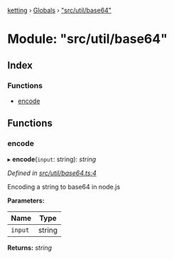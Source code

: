 [ketting](../README.md) › [Globals](../globals.md) › ["src/util/base64"](_src_util_base64_.md)

# Module: "src/util/base64"

## Index

### Functions

* [encode](_src_util_base64_.md#encode)

## Functions

###  encode

▸ **encode**(`input`: string): *string*

*Defined in [src/util/base64.ts:4](https://github.com/evert/ketting/blob/f7a0a1b/src/util/base64.ts#L4)*

Encoding a string to base64 in node.js

**Parameters:**

Name | Type |
------ | ------ |
`input` | string |

**Returns:** *string*
